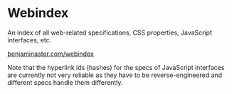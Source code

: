 
# Webindex

An index of all web-related specifications, CSS properties, JavaScript interfaces, etc.

[benjaminaster.com/webindex](https://benjaminaster.com/webindex/)

Note that the hyperlink ids (hashes) for the specs of JavaScript interfaces are currently not very reliable as they have to be reverse-engineered and different specs handle them differently.
